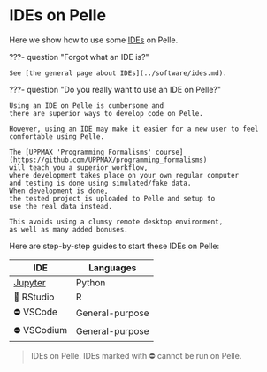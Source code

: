 # IDEs on Pelle

Here we show how to use some [IDEs](../software/ides.md) on Pelle.

???- question "Forgot what an IDE is?"

    See [the general page about IDEs](../software/ides.md).

???- question "Do you really want to use an IDE on Pelle?"

    Using an IDE on Pelle is cumbersome and
    there are superior ways to develop code on Pelle.

    However, using an IDE may make it easier for a new user to feel
    comfortable using Pelle.

    The [UPPMAX 'Programming Formalisms' course](https://github.com/UPPMAX/programming_formalisms)
    will teach you a superior workflow,
    where development takes place on your own regular computer
    and testing is done using simulated/fake data.
    When development is done,
    the tested project is uploaded to Pelle and setup to
    use the real data instead.

    This avoids using a clumsy remote desktop environment,
    as well as many added bonuses.

Here are step-by-step guides to start these IDEs on Pelle:

IDE                                           |Languages
----------------------------------------------|----------------
[Jupyter](../software/jupyter.md)             |Python
:construction: RStudio                        |R
:no_entry: VSCode                             |General-purpose
:no_entry: VSCodium                           |General-purpose

> IDEs on Pelle.
> IDEs marked with :no_entry: cannot be run on Pelle.
